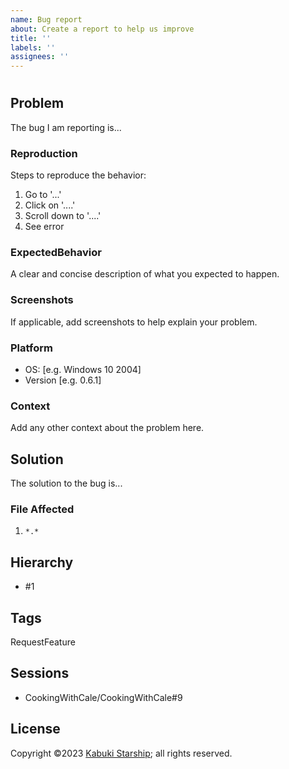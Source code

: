 ```yaml
---
name: Bug report
about: Create a report to help us improve
title: ''
labels: ''
assignees: ''
---
```

#

## Problem

The bug I am reporting is...

### Reproduction

Steps to reproduce the behavior:

1. Go to '...'
2. Click on '....'
3. Scroll down to '....'
4. See error

### ExpectedBehavior

A clear and concise description of what you expected to happen.

### Screenshots

If applicable, add screenshots to help explain your problem.

### Platform

 - OS: [e.g. Windows 10 2004]
 - Version [e.g. 0.6.1]

### Context

Add any other context about the problem here.

## Solution

The solution to the bug is...

### File Affected

1. `*.*`

## Hierarchy

* #1

## Tags

RequestFeature

## Sessions

* CookingWithCale/CookingWithCale#9

## License

Copyright ©2023 [Kabuki Starship](https://kabukistarship.com); all rights reserved.
